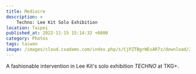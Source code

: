 ```yaml
---
title: Mediocre
description: >
    Techno: Lee Kit Solo Exhibition
location: Taipei
published_at: 2022-11-15 15:14:32 +0800
category: Photos
tags: taiwan
image: /images/cloud.cxadams.com/index.php/s/CjPZTBgrWEsAR7z/download/20190511-1634_Taipei_TKG_L1002584-0.jpg
---
```


A fashionable intervention in Lee Kit's solo exhibition *TECHNO* at TKG+.
